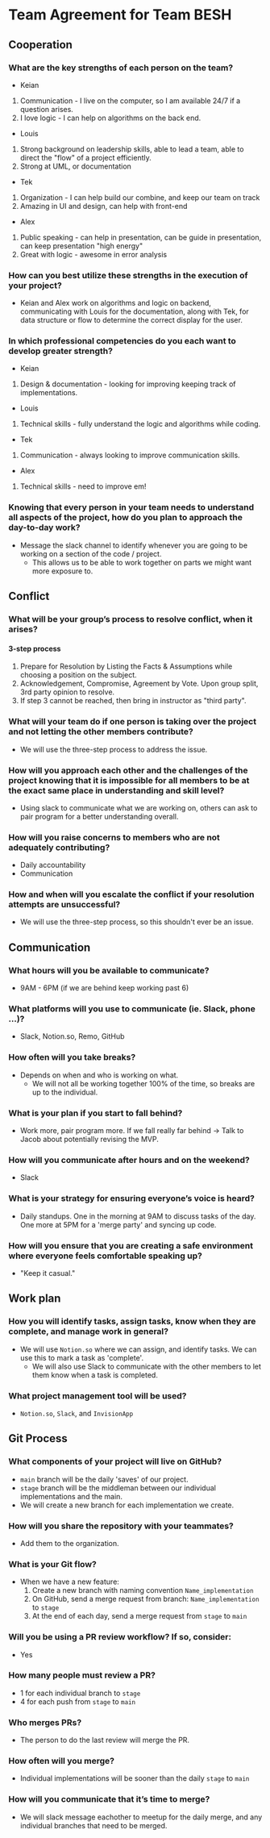 # Team Agreement for Team BESH

## Cooperation

### What are the key strengths of each person on the team?
- Keian
1. Communication - I live on the computer, so I am available 24/7 if a question arises.
2. I love logic - I can help on algorithms on the back end.

- Louis
1. Strong background on leadership skills, able to lead a team, able to direct the "flow" of a project efficiently.
2. Strong at UML, or documentation

- Tek
1. Organization - I can help build our combine, and keep our team on track
2. Amazing in UI and design, can help with front-end

- Alex
1. Public speaking - can help in presentation, can be guide in presentation, can keep presentation "high energy"
2. Great with logic - awesome in error analysis

### How can you best utilize these strengths in the execution of your project?
- Keian and Alex work on algorithms and logic on backend, communicating with Louis for the documentation, along with Tek, for data structure or flow to determine the correct display for the user.

### In which professional competencies do you each want to develop greater strength?
- Keian
1. Design & documentation - looking for improving keeping track of implementations.

- Louis
1. Technical skills - fully understand the logic and algorithms while coding.

- Tek
1. Communication - always looking to improve communication skills.

- Alex
1. Technical skills - need to improve em!

### Knowing that every person in your team needs to understand all aspects of the project, how do you plan to approach the day-to-day work?
- Message the slack channel to identify whenever you are going to be working on a section of the code / project.
  - This allows us to be able to work together on parts we might want more exposure to.

## Conflict

### What will be your group’s process to resolve conflict, when it arises?
#### 3-step process
  1. Prepare for Resolution by Listing the Facts & Assumptions while choosing a position on the subject.
  2. Acknowledgement, Compromise, Agreement by Vote. Upon group split, 3rd party opinion to resolve.
  3. If step 3 cannot be reached, then bring in instructor as "third party".

### What will your team do if one person is taking over the project and not letting the other members contribute?
- We will use the three-step process to address the issue.

### How will you approach each other and the challenges of the project knowing that it is impossible for all members to be at the exact same place in understanding and skill level?
- Using slack to communicate what we are working on, others can ask to pair program for a better understanding overall.

### How will you raise concerns to members who are not adequately contributing?
- Daily accountability
- Communication

### How and when will you escalate the conflict if your resolution attempts are unsuccessful?
- We will use the three-step process, so this shouldn't ever be an issue.

## Communication

### What hours will you be available to communicate?
- 9AM - 6PM (if we are behind keep working past 6)

### What platforms will you use to communicate (ie. Slack, phone …)?
- Slack, Notion.so, Remo, GitHub

### How often will you take breaks?
- Depends on when and who is working on what.
  - We will not all be working together 100% of the time, so breaks are up to the individual.

### What is your plan if you start to fall behind?
- Work more, pair program more. If we fall really far behind -> Talk to Jacob about potentially revising the MVP.

### How will you communicate after hours and on the weekend?
- Slack

### What is your strategy for ensuring everyone’s voice is heard?
- Daily standups. One in the morning at 9AM to discuss tasks of the day. One more at 5PM for a 'merge party' and syncing up code.

### How will you ensure that you are creating a safe environment where everyone feels comfortable speaking up?
- "Keep it casual."

## Work plan

### How you will identify tasks, assign tasks, know when they are complete, and manage work in general?
- We will use `Notion.so` where we can assign, and identify tasks. We can use this to mark a task as 'complete'. 
  - We will also use Slack to communicate with the other members to let them know when a task is completed.

### What project management tool will be used?
- `Notion.so`, `Slack`, and `InvisionApp`

## Git Process

### What components of your project will live on GitHub?
- `main` branch will be the daily 'saves' of our project.
- `stage` branch will be the middleman between our individual implementations and the main.
- We will create a new branch for each implementation we create.

### How will you share the repository with your teammates?
- Add them to the organization.

### What is your Git flow?
- When we have a new feature:
  1. Create a new branch with naming convention `Name_implementation`
  2. On GitHub, send a merge request from branch: `Name_implementation` to `stage`
  3. At the end of each day, send a merge request from `stage` to `main`

### Will you be using a PR review workflow? If so, consider:
- Yes

### How many people must review a PR?
- 1 for each individual branch to `stage`
- 4 for each push from `stage` to `main`

### Who merges PRs?
- The person to do the last review will merge the PR.

### How often will you merge?
- Individual implementations will be sooner than the daily `stage` to `main`

### How will you communicate that it’s time to merge?
- We will slack message eachother to meetup for the daily merge, and any individual branches that need to be merged.

